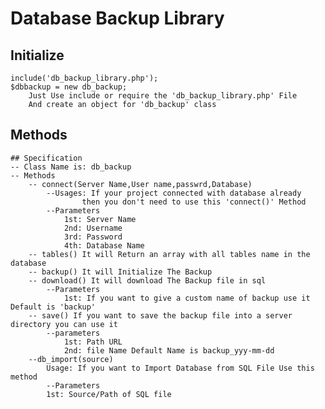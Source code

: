 # Database Backup Library 
## Initialize
	include('db_backup_library.php');
	$dbbackup = new db_backup;
		Just Use include or require the 'db_backup_library.php' File
		And create an object for 'db_backup' class
## Methods
		
	## Specification
	-- Class Name is: db_backup
	-- Methods
		-- connect(Server Name,User name,passwrd,Database) 
			--Usages: If your project connected with database already
					then you don't need to use this 'connect()' Method
			--Parameters
				1st: Server Name
				2nd: Username
				3rd: Password
				4th: Database Name
		-- tables() It will Return an array with all tables name in the database
		-- backup() It will Initialize The Backup
		-- download() It will download The Backup file in sql
			--Parameters
				1st: If you want to give a custom name of backup use it Default is 'backup'
		-- save() If you want to save the backup file into a server directory you can use it
			--parameters
				1st: Path URL
				2nd: file Name Default Name is backup_yyy-mm-dd
		--db_import(source)
			Usage: If you want to Import Database from SQL File Use this method
			--Parameters
			1st: Source/Path of SQL file
